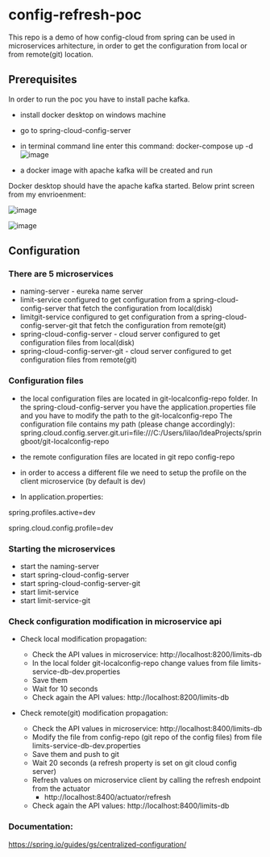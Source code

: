 # config-refresh-poc

This repo is a demo of how config-cloud from spring can be used in microservices arhitecture, in order to get the configuration from local or from remote(git) location.


## Prerequisites

In order to run the poc you have to install pache kafka.
* install docker desktop on windows machine 
* go to spring-cloud-config-server
* in terminal command line enter this command: docker-compose up -d
![image](https://user-images.githubusercontent.com/111740580/203080083-6c035d5a-c7b6-40d2-ada9-f2babf695c8e.png)

* a docker image with apache kafka will be created and run

Docker desktop should have the apache kafka started.
Below print screen from my envrioenment:

![image](https://user-images.githubusercontent.com/111740580/203077598-2460b5a3-3582-4bad-99cf-b60c8f608407.png)

![image](https://user-images.githubusercontent.com/111740580/203077716-bccc4b16-0312-45ca-95ef-1014a2f9dafc.png)

## Configuration

### There are 5 microservices
* naming-server - eureka name server
* limit-service configured to get configuration from a spring-cloud-config-server that fetch the configuration from local(disk)
* limitgit-service configured to get configuration from a spring-cloud-config-server-git that fetch the configuration from remote(git)
* spring-cloud-config-server - cloud server configured to get configuration files from local(disk)
* spring-cloud-config-server-git - cloud server configured to get configuration files from remote(git)

### Configuration files
* the local configuration files are located in git-localconfig-repo folder.
In the spring-cloud-config-server you have the application.properties file and you have to modify the path to the git-localconfig-repo
The configuration file contains my path (please change accordingly):
spring.cloud.config.server.git.uri=file:///C:/Users/lilao/IdeaProjects/springboot/git-localconfig-repo

* the remote configuration files are located in git repo config-repo

* in order to access a different file we need to setup the profile on the client microservice (by default is dev)
* In application.properties:

spring.profiles.active=dev

spring.cloud.config.profile=dev

### Starting the microservices

+ start the naming-server
+ start spring-cloud-config-server
+ start spring-cloud-config-server-git
+ start limit-service
+ start limit-service-git


### Check configuration modification in microservice api

* Check local modification propagation:
    - Check the API values in microservice: http://localhost:8200/limits-db
    - In the local folder git-localconfig-repo change values from file limits-service-db-dev.properties
    - Save them
    - Wait for 10 seconds
    - Check again the API values: http://localhost:8200/limits-db

* Check remote(git) modification propagation:
    - Check the API values in microservice: http://localhost:8400/limits-db
    - Modify the file from config-repo (git repo of the config files) from file limits-service-db-dev.properties
    - Save them and push to git
    - Wait 20 seconds (a refresh property is set on git cloud config server)
    - Refresh values on microservice client by calling the refresh endpoint from the actuator
        - http://localhost:8400/actuator/refresh
    -  Check again the API values: http://localhost:8400/limits-db

### Documentation:
https://spring.io/guides/gs/centralized-configuration/
